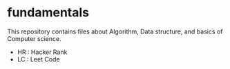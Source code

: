 # fundamentals

This repository contains files about Algorithm, Data structure, and basics of Computer science.<br>

- HR : Hacker Rank
- LC : Leet Code
